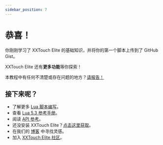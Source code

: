 ```yaml
---
sidebar_position: 7
---
```


# 恭喜！

你刚刚学习了 XXTouch Elite 的基础知识，并将你的第一个脚本上传到了 GitHub Gist。

XXTouch Elite 还有**更多功能**等你探索！

本教程中有任何不清楚或存在问题的地方？[请报告！](https://github.com/OwnGoalStudio/XXTouchElite/issues/new)

## 接下来呢？

- 了解更多 [Lua 脚本编写](https://www.tutorialspoint.com/lua)。
- 查看 [Lua 5.3 参考手册](https://cloudwu.github.io/lua53doc/manual.html)。
- 阅读 [API 参考](../lua-manual/intro.md)。
- 还没安装 XXTouch Elite？[点击这里获取](https://havoc.app/package/xxtouchelite)。
- 在我们的 [博客](/blog) 中寻找灵感。
- 加入 [XXTouch Elite 社区](https://github.com/OwnGoalStudio/XXTouchElite/issues)。
